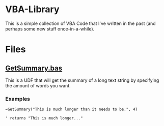 # VBA-Library

This is a simple collection of VBA Code that I've written in the past (and perhaps some new stuff once-in-a-while).

# Files

## [GetSummary.bas](https://github.com/joseph4tw/VBA-Library/blob/master/GetSummary.bas)

This is a UDF that will get the summary of a long text string by specifying the amount of words you want.

### Examples

```vba
=GetSummary("This is much longer than it needs to be.", 4)

' returns "This is much longer..."
```
